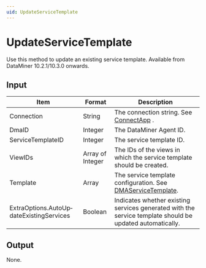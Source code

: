 ```yaml
---
uid: UpdateServiceTemplate
---
```


# UpdateServiceTemplate

Use this method to update an existing service template. Available from DataMiner 10.2.1/10.3.0 onwards.

## Input

| Item                                     | Format           | Description                                                                                                   |
|------------------------------------------|------------------|---------------------------------------------------------------------------------------------------------------|
| Connection                               | String           | The connection string. See [ConnectApp](xref:ConnectApp) .                          |
| DmaID                                    | Integer          | The DataMiner Agent ID.                                                                                       |
| ServiceTemplateID                        | Integer          | The service template ID.                                                                                      |
| ViewIDs                                  | Array of Integer | The IDs of the views in which the service template should be created.                                         |
| Template                                 | Array            | The service template configuration. See [DMAServiceTemplate](xref:DMAServiceTemplate). |
| ExtraOptions.AutoUp­dateExistingServices | Boolean          | Indicates whether existing services generated with the service template should be updated automatically.      |

## Output

None.

